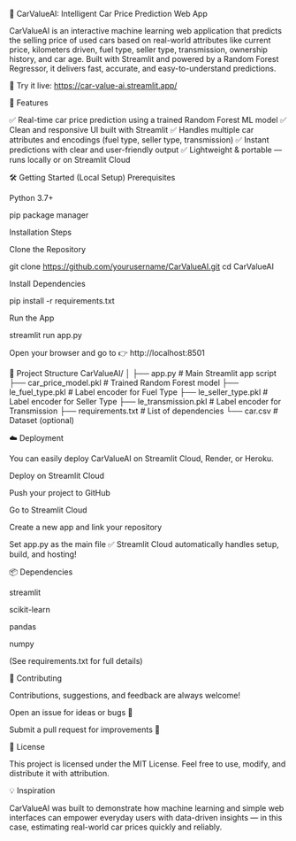 🚗 CarValueAI: Intelligent Car Price Prediction Web App

CarValueAI is an interactive machine learning web application that predicts the selling price of used cars based on real-world attributes like current price, kilometers driven, fuel type, seller type, transmission, ownership history, and car age.
Built with Streamlit and powered by a Random Forest Regressor, it delivers fast, accurate, and easy-to-understand predictions.


🎯 Try it live:  https://car-value-ai.streamlit.app/


🚀 Features

✅ Real-time car price prediction using a trained Random Forest ML model
✅ Clean and responsive UI built with Streamlit
✅ Handles multiple car attributes and encodings (fuel type, seller type, transmission)
✅ Instant predictions with clear and user-friendly output
✅ Lightweight & portable — runs locally or on Streamlit Cloud

🛠️ Getting Started (Local Setup)
Prerequisites

Python 3.7+

pip package manager

Installation Steps

Clone the Repository

git clone https://github.com/yourusername/CarValueAI.git
cd CarValueAI


Install Dependencies

pip install -r requirements.txt


Run the App

streamlit run app.py


Open your browser and go to 👉 http://localhost:8501

📁 Project Structure
CarValueAI/
│
├── app.py                  # Main Streamlit app script
├── car_price_model.pkl     # Trained Random Forest model
├── le_fuel_type.pkl        # Label encoder for Fuel Type
├── le_seller_type.pkl      # Label encoder for Seller Type
├── le_transmission.pkl     # Label encoder for Transmission
├── requirements.txt        # List of dependencies
└── car.csv                 # Dataset (optional)

☁️ Deployment

You can easily deploy CarValueAI on Streamlit Cloud, Render, or Heroku.

Deploy on Streamlit Cloud

Push your project to GitHub

Go to Streamlit Cloud

Create a new app and link your repository

Set app.py as the main file
✅ Streamlit Cloud automatically handles setup, build, and hosting!

📦 Dependencies

streamlit

scikit-learn

pandas

numpy

(See requirements.txt for full details)

🤝 Contributing

Contributions, suggestions, and feedback are always welcome!

Open an issue for ideas or bugs 🐛

Submit a pull request for improvements 🚀

🧾 License

This project is licensed under the MIT License.
Feel free to use, modify, and distribute it with attribution.

💡 Inspiration

CarValueAI was built to demonstrate how machine learning and simple web interfaces can empower everyday users with data-driven insights — in this case, estimating real-world car prices quickly and reliably.
